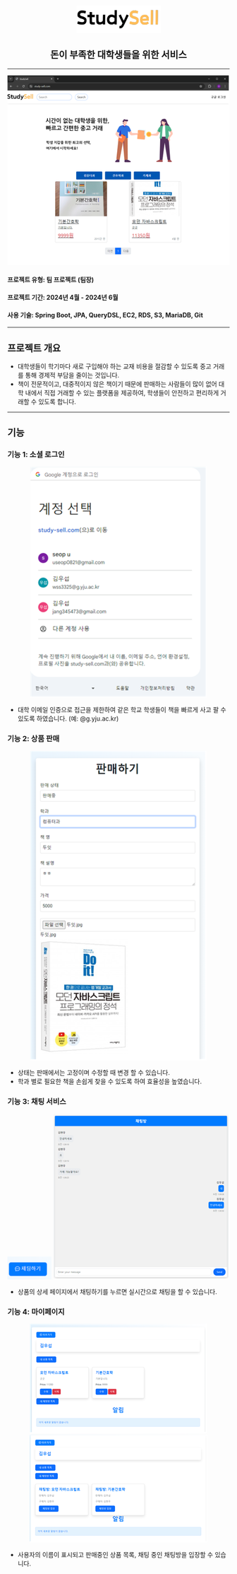 <div align="center">
    <img src="src/main/resources/static/images/StudySell.png" alt="StudySell Project Image">
   <h2>돈이 부족한 대학생들을 위한 서비스</h2>
</div>

---
<div align="center">
    <img src="readmeImage/img.png" width="550">
</div>

#### 프로젝트 유형: 팀 프로젝트 (팀장)  
#### 프로젝트 기간: 2024년 4월 - 2024년 6월  
#### 사용 기술: Spring Boot, JPA, QueryDSL, EC2, RDS, S3, MariaDB, Git

---

## 프로젝트 개요
- 대학생들이 학기마다 새로 구입해야 하는 교재 비용을 절감할 수 있도록 중고 거래를 통해 경제적 부담을 줄이는 것입니다. 
- 책이 전문적이고, 대중적이지 않은 책이기 때문에 판매하는 사람들이 많이 없어 대학 내에서 직접 거래할 수 있는 플랫폼을 제공하여,
학생들이 안전하고 편리하게 거래할 수 있도록 합니다.

---
## 기능
### 기능 1: 소셜 로그인
<div align="center">
    <img src="readmeImage/img_1.png" width="400">
</div>

- 대학 이메일 인증으로 접근을 제한하여 같은 학교 학생들이 책을 빠르게 사고 팔 수 있도록 하였습니다. (예: @g.yju.ac.kr)

### 기능 2: 상품 판매
<div align="center">
    <img src="readmeImage/img_2.png" width="400">
</div>

- 상태는 판매에서는 고정이며 수정할 때 변경 할 수 있습니다.
- 학과 별로 필요한 책을 손쉽게 찾을 수 있도록 하여 효율성을 높였습니다.

### 기능 3: 채팅 서비스
<div align="center">
    <img src="readmeImage/img_3.png" width="100">
    <img src="readmeImage/img_4.png" width="400">
</div>

- 상품의 상세 페이지에서 채팅하기를 누르면 실시간으로 채팅을 할 수 있습니다.

### 기능 4: 마이페이지
<div align="center">
    <img src="readmeImage/img_5.png">
    <img src="readmeImage/img_6.png">
</div>

- 사용자의 이름이 표시되고 판매중인 상품 목록, 채팅 중인 채팅방을 입장할 수 있습니다.